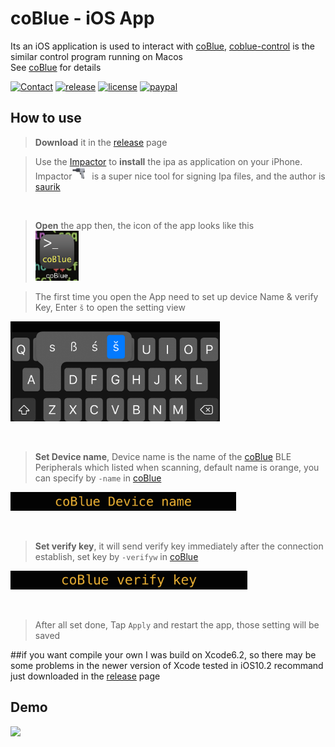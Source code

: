 # coBlue - iOS App
Its an iOS application is used to interact with [coBlue](https://github.com/cocoahuke/coBlue), [coblue-control](https://github.com/cocoahuke/coblue-control) is the similar control program running on Macos  
See [coBlue](https://github.com/cocoahuke/coBlue) for details

[![Contact](https://img.shields.io/badge/contact-@cocoahuke-fbb52b.svg?style=flat)](https://twitter.com/cocoahuke) [![release](https://img.shields.io/badge/release-ipa-green.svg?style=flat)](https://github.com/cocoahuke/coBlue-iOS/releases/tag/1.0) [![license](https://img.shields.io/badge/license-MIT-blue.svg)](https://github.com/cocoahuke/coblue-control/blob/master/LICENSE) [![paypal](https://img.shields.io/badge/Donate-PayPal-039ce0.svg)](https://www.paypal.com/cgi-bin/webscr?cmd=_s-xclick&hosted_button_id=EQDXSYW8Z23UY)

## How to use
>**Download** it in the [release](https://github.com/cocoahuke/coBlue-iOS/releases/tag/1.0) page  

>Use the [Impactor](http://www.cydiaimpactor.com/) to **install** the ipa as application on your iPhone. Impactor<img src="IMG5.PNG" height=20/> &nbsp; is a super nice tool for signing Ipa files, and the author is [saurik](https://twitter.com/saurik?lang=en)

&nbsp;
>**Open** the app then, the icon of the app looks like this
<br> <img src="IMG4.PNG" height="80"/>

>The first time you open the App need to set up device Name & verify Key, Enter `š` to open the setting view  
<img src="IMG1.PNG" height=160/>

&nbsp;
>**Set Device name**, Device name is the name of the [coBlue](https://github.com/cocoahuke/coBlue) BLE Peripherals which listed when scanning, default name is orange, you can specify by `-name` in [coBlue](https://github.com/cocoahuke/coBlue)  
<img src="IMG2.PNG" height=30/>

&nbsp;
>**Set verify key**, it will send verify key immediately after the connection establish, set key by `-verifyw` in [coBlue](https://github.com/cocoahuke/coBlue)  
<img src="IMG3.PNG" height=30/>

&nbsp;
>After all set done, Tap `Apply` and restart the app, those setting will be saved

##if you want compile your own
I was build on Xcode6.2, so there may be some problems in the newer version of Xcode
tested in iOS10.2
recommand just downloaded in the [release](https://github.com/cocoahuke/coBlue-iOS/releases/tag/1.0) page

## Demo
<img src="IMG6.GIF" height=350/>
